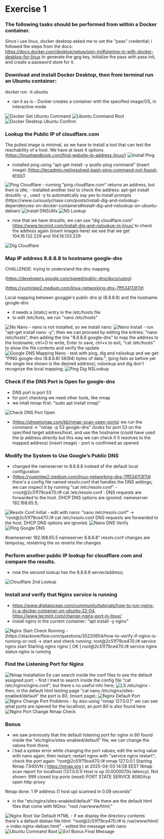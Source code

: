 # Exercise 1

### The following tasks should be performed from within a Docker container. 

Since i use linux, docker desktop  asked me to set the "pass" credential; i followed the steps from the docs: https://docs.docker.com/desktop/setup/sign-in/#signing-in-with-docker-desktop-for-linux to generate the gpg key, initialize the pass with pass init, and create a password store for it.



### Download and install Docker Desktop, then from terminal run an Ubuntu container: 

  docker run -it ubuntu

 - ran it as is - Docker creates a container with the specified image/OS, in interactive mode
<img src="https://github.com/HVTom/tremend_devops/blob/main/ex1/ex1_pics/docker_get_ubuntu_command.png" width="auto" height="auto" alt="Docker Get Ubuntu Command">
<img src="https://github.com/HVTom/tremend_devops/blob/main/ex1/ex1_pics/ubuntu_command_root.png" width="auto" height="auto" alt="Ubuntu Command Root">
<img src="https://github.com/HVTom/tremend_devops/blob/main/ex1/ex1_pics/docker_desktop_ubuntu_confirm.png" width="auto" height="auto" alt="Docker Desktop Ubuntu Confirm">




### Lookup the Public IP of cloudflare.com

The pulled image is minimal, so we have to install a tool that can test the reachability of a host. We have at least 4 options (https://linuxhandbook.com/find-website-ip-address-linux/)
 <img src="https://github.com/HVTom/tremend_devops/blob/main/ex1/ex1_pics/install_ping.png" width="auto" height="auto" alt="Install Ping">
 - installed ping using "apt-get install -y iputils-ping command" (insert image)  (https://tecadmin.net/resolved-bash-ping-command-not-found-error/)
 <img src="https://github.com/HVTom/tremend_devops/blob/main/ex1/ex1_pics/ping_cloudflare.png" width="auto" height="auto" alt="Ping Cloudflare">
 - running "ping cloudflare.com" returns an address, but then is idle;
 - installed another tool to check the address: apt-get install dnsutils -y  , used -y to automatically say yes to install prompts (https://www.curiouslychase.com/posts/install-dig-and-nslookup-dependencies-on-docker-containers#install-dig-and-nslookup-on-ubuntu-debian)
 <img src="https://github.com/HVTom/tremend_devops/blob/main/ex1/ex1_pics/install_dnsutils.png" width="auto" height="auto" alt="Install DNSUtils">
 <img src="https://github.com/HVTom/tremend_devops/blob/main/ex1/ex1_pics/ns_lookup.png" width="auto" height="auto" alt="NS Lookup">

 - now that we have dnsutils, we can use "dig cloudflare.com" https://www.tecmint.com/install-dig-and-nslookup-in-linux/ to check the address again (insert images here)
we see that we get 104.16.132.229 and  104.16.133.229
<img src="https://github.com/HVTom/tremend_devops/blob/main/ex1/ex1_pics/dig_cloudflare.png" width="auto" height="auto" alt="Dig Cloudflare">





### Map IP address 8.8.8.8 to hostname google-dns

CHALLENGE: trying to understand the dns mapping 

(https://developers.google.com/speed/public-dns/docs/using)

(https://yuminlee2.medium.com/linux-networking-dns-7ff534113f7d)

Local mapping between googgle's public dns ip (8.8.8.8) and the hostname google-dns
 - it needs a (static) entry in the /etc/hosts file
 - to edit /etc/hots, we run "nano /etc/hosts"
 <img src="https://github.com/HVTom/tremend_devops/blob/main/ex1/ex1_pics/no_nano.png" width="auto" height="auto" alt="No Nano">
 - nano is not installed, so we install nano:
 <img src="https://github.com/HVTom/tremend_devops/blob/main/ex1/ex1_pics/nano_install.png" width="auto" height="auto" alt="Nano Install">
 - run "apt-get install nano -y"; then we can proceed by editing the entries: "nano /etc/hosts", then adding the line "8.8.8.8 google-dns" to map the address to the hostname; ctrl+O to write, Enter to save, ctrl+x to exit, "cat /etc/hosts" to show the file contents and verify the update
 <img src="https://github.com/HVTom/tremend_devops/blob/main/ex1/ex1_pics/google_dns_mapping_nano.png" width="auto" height="auto" alt="Google DNS Mapping Nano">
 - test with ping, dig and nslookup and we get: "PING google-dns (8.8.8.8) 56(84) bytes of data."; (ping fails as before yet the single line shown is the desired address); nslookup and dig don't recognize the local mapping;
<img src="https://github.com/HVTom/tremend_devops/blob/main/ex1/ex1_pics/ping_dig_nslookup.png" width="auto" auto="auto" alt="Ping Dig NSLookup">



### Check if the DNS Port is Open for google-dns
 - DNS port is port 53
 - for port checking we need other tools, like nmap
 - we intall nmap first: "sudo apt install nmap"
<img src="https://github.com/HVTom/tremend_devops/blob/main/ex1/ex1_pics/check_dns_port_open.png" width="auto" height="auto" alt="Check DNS Port Open">

 - (https://phoenixnap.com/kb/nmap-scan-open-ports) we run the command -> "nmap -p 53 google-dns" (looks for port 53 on the specified target address/host, and use the hostname (could have used the ip address directly but this way we can check if it resolves to the mapped address)
(insert image) -  port is confirmed as opened



### Modify the System to Use Google’s Public DNS
 - changed the nameserver to 8.8.8.8 instead of the default local configuration
 - (https://yuminlee2.medium.com/linux-networking-dns-7ff534113f7d)  there's a config file named resolv.conf that handles the DNS settings; we can inspect it by running "cat /etc/resolv.conf" ->root@2c51f79ce470:/# cat /etc/resolv.conf : DNS requests are forwarded to the host. DHCP DNS options are ignored.
nameserver 192.168.65.5;
<img src="https://github.com/HVTom/tremend_devops/blob/main/ex1/ex1_pics/resolv_conf_initial.png" width="auto" height="auto" alt="Resolv Conf Initial">
 - edit with nano: "nano /etc/resolv.conf" -> "root@2c51f79ce470:/# cat /etc/resolv.conf DNS requests are forwarded to the host. DHCP DNS options are ignored.
<img src="https://github.com/HVTom/tremend_devops/blob/main/ex1/ex1_pics/nano_dns_verify.png" width="auto" height="auto" alt="Nano DNS Verify">
<img src="https://github.com/HVTom/tremend_devops/blob/main/ex1/ex1_pics/ping_google-dns.png" width="auto" height="auto" alt="Ping Google DNS">



#nameserver 192.168.65.5  nameserver 8.8.8.8"
resolv.conf changes are temporay, restatring the os reverts the changes




### Perform another public IP lookup for cloudflare.com and compare the results.
- now the second lookup has the 8.8.8.8 server/address;
<img src="https://github.com/HVTom/tremend_devops/blob/main/ex1/ex1_pics/cloudflare_2nd lookup.png" width="auto" height="auto" alt="Cloudflare 2nd Lookup">




### Install and verify that Nginx service is running

 - https://www.digitalocean.com/community/tutorials/how-to-run-nginx-in-a-docker-container-on-ubuntu-22-04, https://www.tecmint.com/change-nginx-port-in-linux/
 - install nginx in the current container: "apt install -y nginx"
 <img src="https://github.com/HVTom/tremend_devops/blob/main/ex1/ex1_pics/nginx_start_check_running.png" width="auto" height="auto" alt="Nginx Start Check Running">
 - (https://stackoverflow.com/questions/35220654/how-to-verify-if-nginx-is-running-or-not) -> start and check running: root@2c51f79ce470:/# service nginx start
Starting nginx nginx [ OK ] root@2c51f79ce470:/# service nginx status
nginx is running



### Find the Listening Port for Nginx
<img src="https://github.com/HVTom/tremend_devops/blob/main/ex1/ex1_pics/nginx_portchange_nmap_check.png" width="auto" height="auto" alt="Nmap Installation">
Ee can search inside the conf files to see the default assigned port: 
 - first I tried  to search inside the config file "cat /etc/nginx/nginx.conf", but there s no useful info here;
 <img src="https://github.com/HVTom/tremend_devops/blob/main/ex1/ex1_pics/ls_etc_nginx.png" width="auto" height="auto" alt="LS /etc/nginx">
 - then, in the default html testing page "cat nano /etc/nginx/sites-enabled/default" the port is 80; (insert page);
 <img src="https://github.com/HVTom/tremend_devops/blob/main/ex1/ex1_pics/nginx_default_port.png" width="auto" height="auto" alt="Nginx Default Port">
 <img src="https://github.com/HVTom/tremend_devops/blob/main/ex1/ex1_pics/nginx_changeport_problems.png" width="auto" height="auto" alt="Nginx Change Port Problems">
 - by also using "nmap 127.0.0.1"  we can see what ports are opened for the localhost, an port 80 is also found here
 <img src="https://github.com/HVTom/tremend_devops/blob/main/ex1/ex1_pics/nginx_portchange_nmap_check.png" width="auto" height="auto" alt="Nginx Port Change Nmap Check">



### Bonus

 - we saw previously that the default listening port for nginx in 80 found inside the "etc/nginx/sites-enabled/default" file; we can change the values from there; 
 - i had a syntax error while changing the port values; edit the wring value with nano again; then restart; restart nginx with "service nginx restart"; check the port again:  "root@2c51f79ce470:/# nmap 127.0.0.1 Starting Nmap 7.94SVN ( https://nmap.org ) at 2025-04-03 14:58 EEST Nmap scan report for localhost (127.0.0.1) Host is up (0.0000070s latency). Not shown: 999 closed tcp ports (reset) PORT STATE SERVICE 8080/tcp open http-proxy

Nmap done: 1 IP address (1 host up) scanned in 0.09 seconds"

 - in the "etc/nginx/sites-enabled/default" file there are the default html files that come with NGinx: "root /var/www/html;"
 <img src="https://github.com/HVTom/tremend_devops/blob/main/ex1/ex1_pics/nginx_root_var_default_html.png" width="auto" height="auto" alt="Nginx Root Var Default HTML">
 - if we display the directory contents there's a default debian file.html: "root@2c51f79ce470:/# ls /var/www/html/  -> index.nginx-debian.html"
 - edited the message with nano
<img src="https://github.com/HVTom/tremend_devops/blob/main/ex1/ex1_pics/ubuntu_command_root.png" width="auto" height="auto" alt="Ubuntu Command Root">
<img src="https://github.com/HVTom/tremend_devops/blob/main/ex1/ex1_pics/ex1_bonus_final_message.png" width="auto" height="auto" alt="Ex1 Bonus Final Message">

